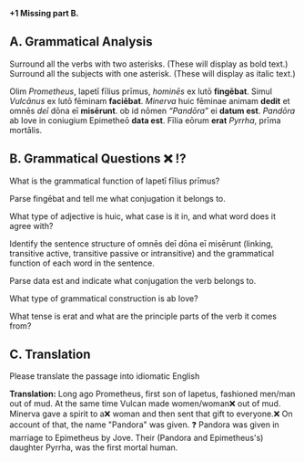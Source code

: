 **+1 Missing part B.**

A. Grammatical Analysis
---
Surround all the verbs with two asterisks. (These will display as bold text.) Surround all the subjects with one asterisk. (These will display as italic text.)

Olim *Prometheus*, Iapetī fīlius prīmus, *hominēs* ex lutō **fingēbat**. 
Simul *Vulcānus* ex lutō fēminam **faciēbat**. 
*Minerva* huic fēminae animam **dedit** et omnēs *deī* dōna eī **misērunt**. 
ob id nōmen *“Pandōra”* ei **datum est**. 
*Pandōra* ab Iove in coniugium Epimetheō **data est**. 
Fīlia eōrum **erat** *Pyrrha*, prīma mortālis.

B. Grammatical Questions ❌ ⁉️
---
What is the grammatical function of Iapetī fīlius prīmus?

Parse fingēbat and tell me what conjugation it belongs to.

What type of adjective is huic, what case is it in, and what word does it agree with?

Identify the sentence structure of omnēs deī dōna eī misērunt (linking, transitive active, transitive passive or intransitive) and the grammatical function of each word in the sentence.

Parse data est and indicate what conjugation the verb belongs to.

What type of grammatical construction is ab Iove?

What tense is erat and what are the principle parts of the verb it comes from?

C. Translation
---
Please translate the passage into idiomatic English

**Translation:** 
Long ago Prometheus, first son of Iapetus, fashioned men/man out of mud. 
At the same time Vulcan made women/woman❌ out of mud.
Minerva gave a spirit to a❌ woman and then sent that gift to everyone.❌
On account of that, the name "Pandora" was given. ❓
Pandora was given in marriage to Epimetheus by Jove.
Their (Pandora and Epimetheus's) daughter Pyrrha, was the first mortal human.
